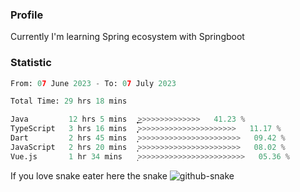 ### Profile 

Currently I'm learning Spring ecosystem with Springboot

### Statistic
<!--START_SECTION:waka-->

```python
From: 07 June 2023 - To: 07 July 2023

Total Time: 29 hrs 18 mins

Java         12 hrs 5 mins   ͎͎͎͎͎͎͎͎͎͎͜>>>>>>>>>>>>>>   41.23 %
TypeScript   3 hrs 16 mins   ͎͎̞>>>>>>>>>>>>>>>>>>>>>>   11.17 %
Dart         2 hrs 45 mins   ͎͎>>>>>>>>>>>>>>>>>>>>>>>   09.42 %
JavaScript   2 hrs 20 mins   ͎͎>>>>>>>>>>>>>>>>>>>>>>>   08.02 %
Vue.js       1 hr 34 mins    ͎>>>>>>>>>>>>>>>>>>>>>>>>   05.36 %
```

<!--END_SECTION:waka-->

If you love snake eater here the snake 
<picture>
  <source media="(prefers-color-scheme: dark)" srcset="https://github.com/pradana4648/pradana4648/blob/c0566a83ca6ea5f2e46bab00e717c4c82b4b5c4c/github-contribution-grid-snake-dark.svg" />
  <source media="(prefers-color-scheme: light)" srcset="https://github.com/pradana4648/pradana4648/blob/c0566a83ca6ea5f2e46bab00e717c4c82b4b5c4c/github-contribution-grid-snake.svg" />
  <img alt="github-snake" src="https://github.com/pradana4648/pradana4648/blob/c0566a83ca6ea5f2e46bab00e717c4c82b4b5c4c/github-contribution-grid-snake.svg" />
</picture>
